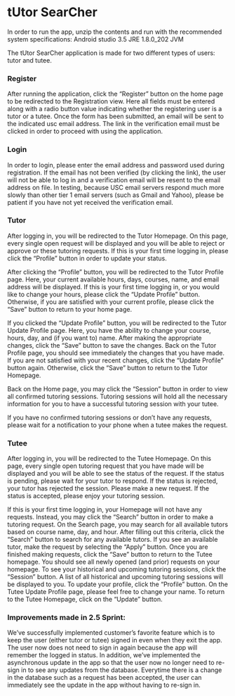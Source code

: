 <h1>tUtor SearCher</h1>
In order to run the app, unzip the contents and run with the recommended system specifications:
	Android studio 3.5
	JRE 1.8.0_202
	JVM

The tUtor SearCher application is made for two different types of users: tutor and tutee.
<h3>Register</h3>
After running the application, click the “Register” button on the home page to be redirected to the Registration view. Here all fields must be entered along with a radio button value indicating whether the registering user is a tutor or a tutee.  Once the form has been submitted, an email will be sent to the indicated usc email address.  The link in the verification email must be clicked in order to proceed with using the application.
<h3>Login</h3>
In order to login, please enter the email address and password used during registration. If the email has not been verified (by clicking the link), the user will not be able to log in and a verification email will be resent to the email address on file.  In testing, because USC email servers respond much more slowly than other tier 1 email servers (such as Gmail and Yahoo), please be patient if you have not yet received the verification email.
<h3>Tutor</h3>
After logging in, you will be redirected to the Tutor Homepage. On this page, every single open request will be displayed and you will be able to reject or approve or these tutoring requests. If this is your first time logging in, please click the “Profile” button in order to update your status.

After clicking the “Profile” button, you will be redirected to the Tutor Profile page.  Here, your current available hours, days, courses, name, and email address will be displayed. If this is your first time logging in, or you would like to change your hours, please click the “Update Profile” button. Otherwise, if you are satisfied with your current profile, please click the “Save” button to return to your home page.

If you clicked the “Update Profile” button, you will be redirected to the Tutor Update Profile page.  Here, you have the ability to change your course, hours, day, and (if you want to) name.  After making the appropriate changes, click the “Save” button to save the changes.  Back on the Tutor Profile page, you should see immediately the changes that you have made. If you are not satisfied with your recent changes, click the “Update Profile” button again. Otherwise, click the “Save” button to return to the Tutor Homepage. 

Back on the Home page, you may click the “Session” button in order to view all confirmed tutoring sessions.  Tutoring sessions will hold all the necessary information for you to have a successful tutoring session with your tutee.

If you have no confirmed tutoring sessions or don’t have any requests, please wait for a notification to your phone when a tutee makes the request.

<h3>Tutee</h3>
After logging in, you will be redirected to the Tutee Homepage. On this page, every single open tutoring request that you have made will be displayed and you will be able to see the status of the request. If the status is pending, please wait for your tutor to respond. If the status is rejected, your tutor has rejected the session. Please make a new request.  If the status is accepted, please enjoy your tutoring session.

If this is your first time logging in, your Homepage will not have any requests.  Instead, you may click the “Search” button in order to make a tutoring request.  On the Search page, you may search for all available tutors based on course name, day, and hour.  After filling out this criteria, click the “Search” button to search for any available tutors.  If you see an available tutor, make the request by selecting the “Apply” button.  Once you are finished making requests, click the “Save” button to return to the Tutee homepage.  You should see all newly opened (and prior) requests on your homepage.  To see your historical and upcoming tutoring sessions, click the “Session” button. A list of all historical and upcoming tutoring sessions will be displayed to you. To update your profile, click the “Profile” button.  On the Tutee Update Profile page, please feel free to change your name. To return to the Tutee Homepage, click on the “Update” button.

<h3>Improvements made in 2.5 Sprint:</h3>

We’ve successfully implemented customer’s favorite feature which is to keep the user (either tutor or tutee) signed in even when they exit the app. The user now does not need to sign in again because the app will remember the logged in status. In addition, we’ve implemented the asynchronous update in the app so that the user now no longer need to re-sign in to see any updates from the database. Everytime there is a change in the database such as a request has been accepted, the user can immediately see the update in the app without having to re-sign in.
